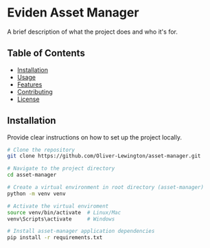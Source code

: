# Eviden Asset Manager

A brief description of what the project does and who it's for.

## Table of Contents
- [Installation](#installation)
- [Usage](#usage)
- [Features](#features)
- [Contributing](#contributing)
- [License](#license)

## Installation

Provide clear instructions on how to set up the project locally.

```bash
# Clone the repository
git clone https://github.com/Oliver-Lewington/asset-manager.git

# Navigate to the project directory
cd asset-manager

# Create a virtual environment in root directory (asset-manager)
python -m venv venv

# Activate the virtual enviroment
source venv/bin/activate  # Linux/Mac
venv\Scripts\activate     # Windows

# Install asset-manager application dependencies
pip install -r requirements.txt

